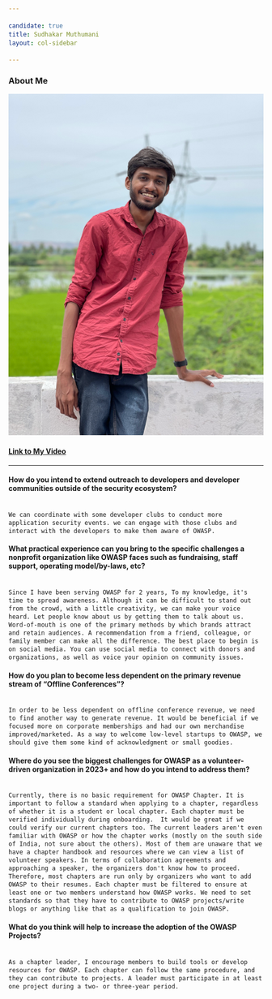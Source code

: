 ```yaml
---

candidate: true
title: Sudhakar Muthumani
layout: col-sidebar

---
```


### About Me
![Sudhakar Muthumani](/assets/images/sudhakar_muthumani_photo.png)



#### <a href="https://youtu.be/hWavlAbdFbw">Link to My Video</a>


--- 

#### How do you intend to extend outreach to developers and developer communities outside of the security ecosystem?

```

We can coordinate with some developer clubs to conduct more application security events. we can engage with those clubs and interact with the developers to make them aware of OWASP.

```

#### What practical experience can you bring to the specific challenges a nonprofit organization like OWASP faces such as fundraising, staff support, operating model/by-laws, etc?

```

Since I have been serving OWASP for 2 years, To my knowledge, it's time to spread awareness. Although it can be difficult to stand out from the crowd, with a little creativity, we can make your voice heard. Let people know about us by getting them to talk about us. Word-of-mouth is one of the primary methods by which brands attract and retain audiences. A recommendation from a friend, colleague, or family member can make all the difference. The best place to begin is on social media. You can use social media to connect with donors and organizations, as well as voice your opinion on community issues.

```

#### How do you plan to become less dependent on the primary revenue stream of “Offline Conferences”?

```

In order to be less dependent on offline conference revenue, we need to find another way to generate revenue. It would be beneficial if we focused more on corporate memberships and had our own merchandise improved/marketed. As a way to welcome low-level startups to OWASP, we should give them some kind of acknowledgment or small goodies.

```

#### Where do you see the biggest challenges for OWASP as a volunteer-driven organization in 2023+ and how do you intend to address them?

```

Currently, there is no basic requirement for OWASP Chapter. It is important to follow a standard when applying to a chapter, regardless of whether it is a student or local chapter. Each chapter must be verified individually during onboarding.  It would be great if we could verify our current chapters too. The current leaders aren't even familiar with OWASP or how the chapter works (mostly on the south side of India, not sure about the others). Most of them are unaware that we have a chapter handbook and resources where we can view a list of volunteer speakers. In terms of collaboration agreements and approaching a speaker, the organizers don't know how to proceed. Therefore, most chapters are run only by organizers who want to add OWASP to their resumes. Each chapter must be filtered to ensure at least one or two members understand how OWASP works. We need to set standards so that they have to contribute to OWASP projects/write blogs or anything like that as a qualification to join OWASP. 

```

#### What do you think will help to increase the adoption of the OWASP Projects?

```

As a chapter leader, I encourage members to build tools or develop resources for OWASP. Each chapter can follow the same procedure, and they can contribute to projects. A leader must participate in at least one project during a two- or three-year period.

```
